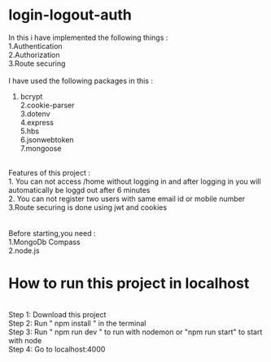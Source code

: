 # login-logout-auth
In this i have implemented the following things : <br>
1.Authentication<br>
2.Authorization<br>
3.Route securing<br>
<br>
I have used the following packages in this : 
<br>
1. bcrypt<br>
2.cookie-parser<br>
3.dotenv<br>
4.express<br>
5.hbs<br>
6.jsonwebtoken<br>
7.mongoose<br>
<br>
Features of this project : <br>
1. You can not access /home without logging in and after logging in you will automatically be loggd out after 6 minutes<br>
2. You can not register two users with same email id or mobile number<br>
3.Route securing is done using jwt and cookies<br>
<br>
<br>
Before starting,you need : <br>
1.MongoDb Compass<br>
2.node.js<br>
<h1>How to run this project in localhost </h1><br>
Step 1: Download this project<br>
Step 2: Run  " npm install " in the terminal<br>
Step 3: Run " npm run dev " to run with nodemon or "npm run start" to start with node<br>
Step 4: Go to localhost:4000<br>
<!-- <br>
<br> -->
<!-- <h2>You can see the live website here</h2><br> -->
<!-- https://sigin-register-auth.herokuapp.com/ -->
